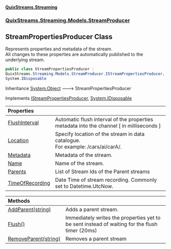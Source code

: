 #### [QuixStreams.Streaming](index.md 'index')
### [QuixStreams.Streaming.Models.StreamProducer](QuixStreams.Streaming.Models.StreamProducer.md 'QuixStreams.Streaming.Models.StreamProducer')

## StreamPropertiesProducer Class

Represents properties and metadata of the stream.  
All changes to these properties are automatically published to the underlying stream.

```csharp
public class StreamPropertiesProducer :
QuixStreams.Streaming.Models.StreamProducer.IStreamPropertiesProducer,
System.IDisposable
```

Inheritance [System.Object](https://docs.microsoft.com/en-us/dotnet/api/System.Object 'System.Object') &#129106; StreamPropertiesProducer

Implements [IStreamPropertiesProducer](IStreamPropertiesProducer.md 'QuixStreams.Streaming.Models.StreamProducer.IStreamPropertiesProducer'), [System.IDisposable](https://docs.microsoft.com/en-us/dotnet/api/System.IDisposable 'System.IDisposable')

| Properties | |
| :--- | :--- |
| [FlushInterval](StreamPropertiesProducer.FlushInterval.md 'QuixStreams.Streaming.Models.StreamProducer.StreamPropertiesProducer.FlushInterval') | Automatic flush interval of the properties metadata into the channel [ in milliseconds ] |
| [Location](StreamPropertiesProducer.Location.md 'QuixStreams.Streaming.Models.StreamProducer.StreamPropertiesProducer.Location') | Specify location of the stream in data catalogue.<br/>For example: /cars/ai/carA/. |
| [Metadata](StreamPropertiesProducer.Metadata.md 'QuixStreams.Streaming.Models.StreamProducer.StreamPropertiesProducer.Metadata') | Metadata of the stream. |
| [Name](StreamPropertiesProducer.Name.md 'QuixStreams.Streaming.Models.StreamProducer.StreamPropertiesProducer.Name') | Name of the stream. |
| [Parents](StreamPropertiesProducer.Parents.md 'QuixStreams.Streaming.Models.StreamProducer.StreamPropertiesProducer.Parents') | List of Stream Ids of the Parent streams |
| [TimeOfRecording](StreamPropertiesProducer.TimeOfRecording.md 'QuixStreams.Streaming.Models.StreamProducer.StreamPropertiesProducer.TimeOfRecording') | Date Time of stream recording. Commonly set to Datetime.UtcNow. |

| Methods | |
| :--- | :--- |
| [AddParent(string)](StreamPropertiesProducer.AddParent(string).md 'QuixStreams.Streaming.Models.StreamProducer.StreamPropertiesProducer.AddParent(string)') | Adds a parent stream. |
| [Flush()](StreamPropertiesProducer.Flush().md 'QuixStreams.Streaming.Models.StreamProducer.StreamPropertiesProducer.Flush()') | Immediately writes the properties yet to be sent instead of waiting for the flush timer (20ms) |
| [RemoveParent(string)](StreamPropertiesProducer.RemoveParent(string).md 'QuixStreams.Streaming.Models.StreamProducer.StreamPropertiesProducer.RemoveParent(string)') | Removes a parent stream |
